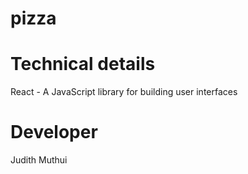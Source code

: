 # pizza

# Technical details
React - A JavaScript library for building user interfaces
# Developer
Judith Muthui
